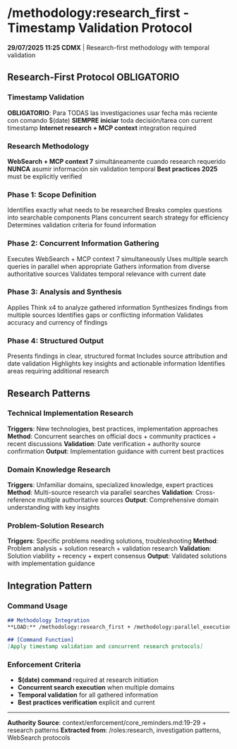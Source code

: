 # /methodology:research_first - Timestamp Validation Protocol

**29/07/2025 11:25 CDMX** | Research-first methodology with temporal validation

## Research-First Protocol OBLIGATORIO

### Timestamp Validation
**OBLIGATORIO**: Para TODAS las investigaciones usar fecha más reciente con comando $(date)
**SIEMPRE iniciar** toda decisión/tarea con current timestamp
**Internet research + MCP context** integration required

### Research Methodology
**WebSearch + MCP context 7** simultáneamente cuando research requerido
**NUNCA** asumir información sin validation temporal
**Best practices 2025** must be explicitly verified

### Phase 1: Scope Definition  
Identifies exactly what needs to be researched
Breaks complex questions into searchable components
Plans concurrent search strategy for efficiency
Determines validation criteria for found information

### Phase 2: Concurrent Information Gathering
Executes WebSearch + MCP context 7 simultaneously
Uses multiple search queries in parallel when appropriate
Gathers information from diverse authoritative sources
Validates temporal relevance with current date

### Phase 3: Analysis and Synthesis
Applies Think x4 to analyze gathered information
Synthesizes findings from multiple sources
Identifies gaps or conflicting information
Validates accuracy and currency of findings

### Phase 4: Structured Output
Presents findings in clear, structured format
Includes source attribution and date validation
Highlights key insights and actionable information
Identifies areas requiring additional research

## Research Patterns

### Technical Implementation Research
**Triggers**: New technologies, best practices, implementation approaches
**Method**: Concurrent searches on official docs + community practices + recent discussions
**Validation**: Date verification + authority source confirmation
**Output**: Implementation guidance with current best practices

### Domain Knowledge Research
**Triggers**: Unfamiliar domains, specialized knowledge, expert practices
**Method**: Multi-source research via parallel searches
**Validation**: Cross-reference multiple authoritative sources
**Output**: Comprehensive domain understanding with key insights

### Problem-Solution Research
**Triggers**: Specific problems needing solutions, troubleshooting
**Method**: Problem analysis + solution research + validation research
**Validation**: Solution viability + recency + expert consensus
**Output**: Validated solutions with implementation guidance

## Integration Pattern

### Command Usage
```markdown
## Methodology Integration
**LOAD:** /methodology:research_first + /methodology:parallel_execution

## [Command Function]
[Apply timestamp validation and concurrent research protocols]
```

### Enforcement Criteria
- **$(date) command** required at research initiation
- **Concurrent search execution** when multiple domains
- **Temporal validation** for all gathered information
- **Best practices verification** explicit and current

---
**Authority Source**: context/enforcement/core_reminders.md:19-29 + research patterns
**Extracted from**: /roles:research, investigation patterns, WebSearch protocols